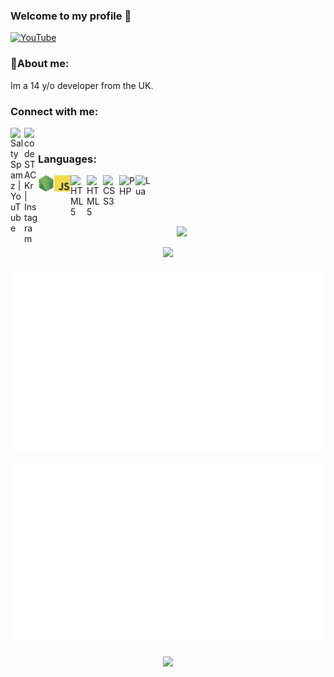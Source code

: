 ### Welcome to my profile 👋

[![YouTube](https://img.shields.io/youtube/channel/subscribers/UCMsrA8uiIozzouHDebKIm3g?style=for-the-badge)](https://youtube.com/saltyspamz)

### 🚀About me:
Im a 14 y/o developer from the UK.


### Connect with me:

[<img align="left" alt="Salty Spamz | YouTube" width="22px" src="https://cdn.jsdelivr.net/npm/simple-icons@v3/icons/youtube.svg" />][youtube]
[<img align="left" alt="codeSTACKr | Instagram" width="22px" src="https://cdn.jsdelivr.net/npm/simple-icons@v3/icons/instagram.svg" />][instagram]

<br />

### Languages:

<img align="left" alt="Node.js" width="26px" src="https://raw.githubusercontent.com/github/explore/80688e429a7d4ef2fca1e82350fe8e3517d3494d/topics/nodejs/nodejs.png" />
<img align="left" alt="JavaScript" width="26px" src="https://raw.githubusercontent.com/github/explore/80688e429a7d4ef2fca1e82350fe8e3517d3494d/topics/javascript/javascript.png" />
<img align="left" alt="HTML5" width="26px" src="https://cdn.jsdelivr.net/npm/programming-languages-logos/src/python/python_32x32.png" />
<img align="left" alt="HTML5" width="26px" src="https://cdn.jsdelivr.net/npm/programming-languages-logos/src/html/html_32x32.png" />
<img align="left" alt="CSS3" width="26px" src="https://cdn.jsdelivr.net/npm/programming-languages-logos/src/css/css_32x32.png" />
<img align="left" alt="PHP" width="26px" src="https://cdn.jsdelivr.net/npm/programming-languages-logos/src/php/php_32x32.png" />
<img align="left" alt="Lua" width="26px" src="https://cdn.jsdelivr.net/npm/programming-languages-logos/src/lua/lua_32x32.png" />


<br />
<br />
<br />
<br />

<p align="center">
  <img src="https://discord.c99.nl/widget/theme-3/409250840571019264.png"/>
</p>
  
<p align="center">
  <img src="https://github-readme-stats.vercel.app/api?username=Salty-Coder&show_icons=true&theme=tokyonight"/>
</p>


<p align="center">
  <img src="https://raw.githubusercontent.com/Salty-Coder/github-stats-transparent/output/generated/overview.svg"/>
</p>


<p align="center">
  <img src="https://raw.githubusercontent.com/Salty-Coder/github-stats-transparent/output/generated/languages.svg"/>
</p>



<p align="center">
   <img src="https://komarev.com/ghpvc/?username=Salty-Coder&style=flat&color=red" img/>
</p>





[twitter]: https://twitter.com/
[youtube]: https://youtube.com/SaltySpamz
[instagram]: https://instagram.com/saltyspamzyt
